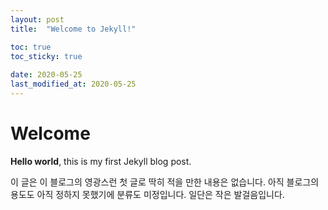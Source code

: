 ```yaml
---
layout: post
title:  "Welcome to Jekyll!"

toc: true
toc_sticky: true
 
date: 2020-05-25
last_modified_at: 2020-05-25
---
```


# Welcome

**Hello world**, this is my first Jekyll blog post.

이 글은 이 블로그의 영광스런 첫 글로 딱히 적을 만한 내용은 없습니다. 아직 블로그의 용도도 아직 정하지 못했기에 분류도 미정입니다. 일단은 작은 발걸음입니다.

